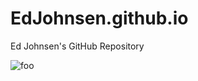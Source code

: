 EdJohnsen.github.io
===================

Ed Johnsen's GitHub Repository

![foo](https://upload.wikimedia.org/wikipedia/commons/7/79/Fundstelle_Pevestorf_Grabungsfl%C3%A4che_Fl%C3%A4che.jpg "title")
